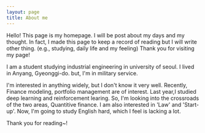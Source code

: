 ```yaml
---
layout: page
title: About me
---
```


<p class="message">
  Hello! This page is my homepage. I will be post about my days and my thought. In fact, I made this page to keep a record of reading but I will write other thing. (e.g., studying, daily life and my feeling) Thank you for visiting my page!
</p>

I am a student studying industrial engineering in university of seoul. I lived in Anyang, Gyeonggi-do. but, I'm in military service.

I'm interested in anything widely, but I don't know it very well. Recently, Finance modeling, portfolio management are of interest. Last year,I studied deep learning and reinforcement learing. So, I'm looking into the crossroads of the two areas, Quantitive finance.
I am also interested in 'Law' and 'Start-up'. Now, I'm going to study English hard, which I feel is lacking a lot. 

Thank you for reading~!
